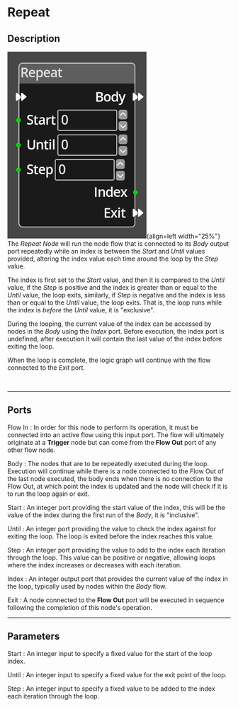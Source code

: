 
# Repeat 

## Description

 ![Repeat Node](../../assets/nodes/repeat.png){align=left width="25%"}
 The *Repeat Node* will run the node flow that is connected to its *Body* output port
 repeatedly while an index is between the *Start* and *Until* values provided, altering
 the index value each time around the loop by the *Step* value.

 The index is first set to the *Start* value, and then it is compared to the *Until*
 value, if the *Step* is positive and the index is greater than or equal to the *Until*
 value, the loop exits, similarly, if *Step* is negative and the index is less than or
 equal to the *Until* value, the loop exits. That is, the loop runs while the index is
 *before* the *Until* value, it is "exclusive".

 During the looping, the current value of the index can be accessed by nodes in the *Body*
 using the *Index* port. Before execution, the index port is undefined, after execution
 it will contain the last value of the index before exiting the loop.

 When the loop is complete, the logic graph will continue with the flow connected to the
 *Exit* port.

<br style="clear:left"/>
  
-------

## Ports

Flow In
: In order for this node to perform its operation, it must be connected into an
  active flow using this input port. The flow will ultimately originate at a
  __Trigger__ node but can come from the __Flow Out__ port of any other flow
  node.

Body
: The nodes that are to be repeatedly executed during the loop. Execution will 
  continue while there is a node connected to the Flow Out of the last node
  executed, the body ends when there is no connection to the Flow Out, at which
  point the index is updated and the node will check if it is to run the loop 
  again or exit.

Start
: An integer port providing the start value of the index, this will be the value
  of the index during the first run of the *Body*, it is "inclusive".
  
Until
: An integer port providing the value to check the index against for exiting the
  loop. The loop is exited before the index reaches this value.

Step
: An integer port providing the value to add to the index each iteration through
  the loop. This value can be positive or negative, allowing loops where the index
  increases or decreases with each iteration.

Index
: An integer output port that provides the current value of the index in the loop, 
  typically used by nodes within the *Body* flow.

Exit
: A node connected to the __Flow Out__ port will be executed in sequence
  following the completion of this node's operation.


-------

## Parameters

Start 
: An integer input to specify a fixed value for the start of the loop index.

Until 
: An integer input to specify a fixed value for the exit point of the loop.

Step
: An integer input to specify a fixed value to be added to the index each iteration
  through the loop.

